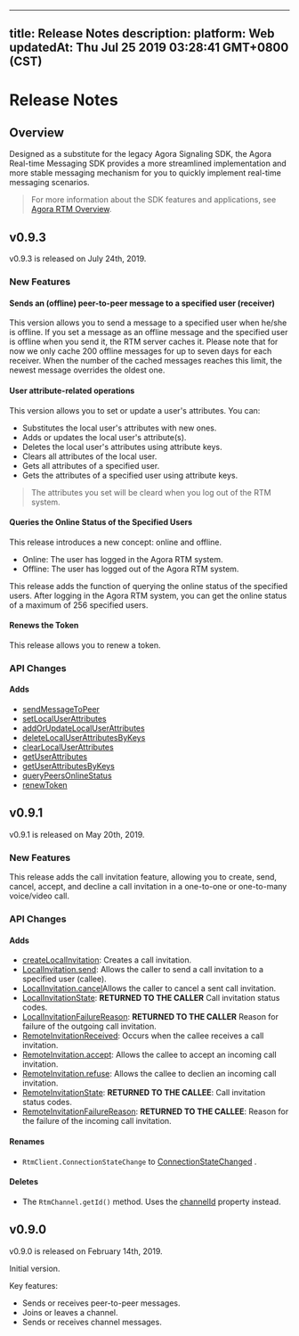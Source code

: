 
---
title: Release Notes
description: 
platform: Web
updatedAt: Thu Jul 25 2019 03:28:41 GMT+0800 (CST)
---
# Release Notes
## Overview

Designed as a substitute for the legacy Agora Signaling SDK, the Agora Real-time Messaging SDK provides a more streamlined implementation and more stable messaging mechanism for you to quickly implement real-time messaging scenarios.

> For more information about the SDK features and applications, see [Agora RTM Overview](../../en/Real-time-Messaging/RTM_product.md).


## v0.9.3

v0.9.3 is released on July 24th, 2019.

### New Features

#### Sends an (offline) peer-to-peer message to a specified user (receiver)

This version allows you to send a message to a specified user when he/she is offline. If you set a message as an offline message and the specified user is offline when you send it, the RTM server caches it. Please note that for now we only cache 200 offline messages for up to seven days for each receiver. When the number of the cached messages reaches this limit, the newest message overrides the oldest one.


#### User attribute-related operations

This version allows you to set or update a user's attributes. You can:

- Substitutes the local user's attributes with new ones.
- Adds or updates the local user's attribute(s).
- Deletes the local user's attributes using attribute keys.
- Clears all attributes of the local user.
- Gets all attributes of a specified user.
- Gets the attributes of a specified user using attribute keys.

> The attributes you set will be cleard when you log out of the RTM system.


#### Queries the Online Status of the Specified Users

This release introduces a new concept: online and offline. 

- Online: The user has logged in the Agora RTM system. 
- Offline: The user has logged out of the Agora RTM system. 

This release adds the function of querying the online status of the specified users. After logging in the Agora RTM system, you can get the online status of a maximum of 256 specified users. 


#### Renews the Token

This release allows you to renew a token.

### API Changes

#### Adds

- [sendMessageToPeer](https://docs.agora.io/en/Real-time-Messaging/API%20Reference/RTM_web/classes/rtmclient.html#sendmessagetopeer)
- [setLocalUserAttributes](https://docs.agora.io/en/Real-time-Messaging/API%20Reference/RTM_web/classes/rtmclient.html#setlocaluserattributes)
- [addOrUpdateLocalUserAttributes](https://docs.agora.io/en/Real-time-Messaging/API%20Reference/RTM_web/classes/rtmclient.html#addorupdatelocaluserattributes)
- [deleteLocalUserAttributesByKeys](https://docs.agora.io/en/Real-time-Messaging/API%20Reference/RTM_web/classes/rtmclient.html#deletelocaluserattributesbykeys)
- [clearLocalUserAttributes](https://docs.agora.io/en/Real-time-Messaging/API%20Reference/RTM_web/classes/rtmclient.html#clearlocaluserattributes)
- [getUserAttributes](https://docs.agora.io/en/Real-time-Messaging/API%20Reference/RTM_web/classes/rtmclient.html#getuserattributes)
- [getUserAttributesByKeys](https://docs.agora.io/en/Real-time-Messaging/API%20Reference/RTM_web/classes/rtmclient.html#getuserattributesbykeys)
- [queryPeersOnlineStatus](https://docs.agora.io/en/Real-time-Messaging/API%20Reference/RTM_web/classes/rtmclient.html#querypeersonlinestatus)
- [renewToken](https://docs.agora.io/en/Real-time-Messaging/API%20Reference/RTM_web/classes/rtmclient.html#renewtoken)

## v0.9.1

v0.9.1 is released on May 20th, 2019.

### New Features

This release adds the call invitation feature, allowing you to create, send, cancel, accept, and decline a call invitation in a one-to-one or one-to-many voice/video call. 



### API Changes

#### Adds

- [createLocalInvitation](https://docs.agora.io/en/Real-time-Messaging/API%20Reference/RTM_web/classes/rtmclient.html#createlocalinvitation): Creates a call invitation. 
- [LocalInvitation.send](https://docs.agora.io/en/Real-time-Messaging/API%20Reference/RTM_web/classes/localinvitation.html#send): Allows the caller to send a call invitation to a specified user (callee). 
- [LocalInvitation.cancel](https://docs.agora.io/en/Real-time-Messaging/API%20Reference/RTM_web/classes/localinvitation.html#send)Allows the caller to cancel a sent call invitation. 
- [LocalInvitationState](https://docs.agora.io/en/Real-time-Messaging/API%20Reference/RTM_web/enums/localinvitationstate.html): **RETURNED TO THE CALLER** Call invitation status codes. 
- [LocalInvitationFailureReason](https://docs.agora.io/en/Real-time-Messaging/API%20Reference/RTM_web/enums/localinvitationfailurereason.html): **RETURNED TO THE CALLER** Reason for failure of the outgoing call invitation. 
- [RemoteInvitationReceived](https://docs.agora.io/en/Real-time-Messaging/API%20Reference/RTM_web/interfaces/rtmclientevents.html#remoteinvitationreceived): Occurs when the callee receives a call invitation. 
- [RemoteInvitation.accept](https://docs.agora.io/en/Real-time-Messaging/API%20Reference/RTM_web/classes/remoteinvitation.html#accept): Allows the callee to accept an incoming call invitation. 
- [RemoteInvitation.refuse](https://docs.agora.io/en/Real-time-Messaging/API%20Reference/RTM_web/classes/remoteinvitation.html#refuse): Allows the callee to declien an incoming call invitation. 
- [RemoteInvitationState](https://docs.agora.io/en/Real-time-Messaging/API%20Reference/RTM_web/enums/remoteinvitationstate.html): **RETURNED TO THE CALLEE**: Call invitation status codes. 
- [RemoteInvitationFailureReason](https://docs.agora.io/en/Real-time-Messaging/API%20Reference/RTM_web/enums/remoteinvitationfailurereason.html): **RETURNED TO THE CALLEE**: Reason for the failure of the incoming call invitation.

#### Renames

- `RtmClient.ConnectionStateChange` to [ConnectionStateChanged](https://docs.agora.io/en/Real-time-Messaging/API%20Reference/RTM_web/interfaces/rtmclientevents.html#connectionstatechanged) .

#### Deletes

- The `RtmChannel.getId()` method. Uses the [channelId](https://docs.agora.io/en/Real-time-Messaging/API%20Reference/RTM_web/classes/rtmchannel.html#channelid) property instead.

## v0.9.0

v0.9.0 is released on February 14th, 2019.

Initial version. 

Key features:

- Sends or receives peer-to-peer messages.
- Joins or leaves a channel.
- Sends or receives channel messages.


